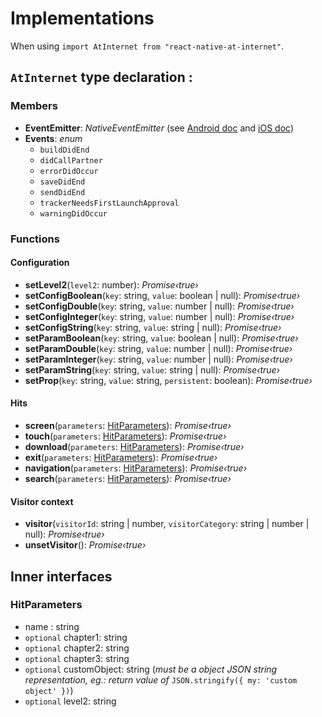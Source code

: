 # Implementations

When using `import AtInternet from "react-native-at-internet"`.

## `AtInternet` type declaration :

### Members

* **EventEmitter**: *NativeEventEmitter* (see [Android doc](https://reactnative.dev/docs/native-modules-android#sending-events-to-javascript) and [iOS doc](https://reactnative.dev/docs/native-modules-ios#sending-events-to-javascript))
* **Events**: *enum*
  * `buildDidEnd`
  * `didCallPartner`
  * `errorDidOccur`
  * `saveDidEnd`
  * `sendDidEnd`
  * `trackerNeedsFirstLaunchApproval`
  * `warningDidOccur`

### Functions

#### Configuration

* **setLevel2**(`level2`: number): *Promise‹true›*
* **setConfigBoolean**(`key`: string, `value`: boolean | null): *Promise‹true›*
* **setConfigDouble**(`key`: string, `value`: number | null): *Promise‹true›*
* **setConfigInteger**(`key`: string, `value`: number | null): *Promise‹true›*
* **setConfigString**(`key`: string, `value`: string | null): *Promise‹true›*
* **setParamBoolean**(`key`: string, `value`: boolean | null): *Promise‹true›*
* **setParamDouble**(`key`: string, `value`: number | null): *Promise‹true›*
* **setParamInteger**(`key`: string, `value`: number | null): *Promise‹true›*
* **setParamString**(`key`: string, `value`: string | null): *Promise‹true›*
* **setProp**(`key`: string, `value`: string, `persistent`: boolean): *Promise‹true›*

#### Hits

* **screen**(`parameters`: [HitParameters](#HitParameters)): *Promise‹true›*
* **touch**(`parameters`: [HitParameters](#HitParameters)): *Promise‹true›*
* **download**(`parameters`: [HitParameters](#HitParameters)): *Promise‹true›*
* **exit**(`parameters`: [HitParameters](#HitParameters)): *Promise‹true›*
* **navigation**(`parameters`: [HitParameters](#HitParameters)): *Promise‹true›*
* **search**(`parameters`: [HitParameters](#HitParameters)): *Promise‹true›*

#### Visitor context

* **visitor**(`visitorId`: string | number, `visitorCategory`: string | number | null): *Promise‹true›*
* **unsetVisitor**(): *Promise‹true›*

## Inner interfaces

### HitParameters
  * name : string
  * `optional` chapter1: string
  * `optional` chapter2: string
  * `optional` chapter3: string
  * `optional` customObject: string (*must be a object JSON string representation, eg.: return value of* `JSON.stringify({ my: 'custom object' })`)
  * `optional` level2: string


